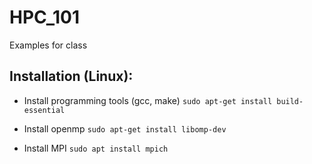 # HPC_101
Examples for class

## Installation (Linux):
- Install programming tools (gcc, make)
    `sudo apt-get install build-essential`

- Install openmp
    `sudo apt-get install libomp-dev`

- Install MPI
    `sudo apt install mpich`